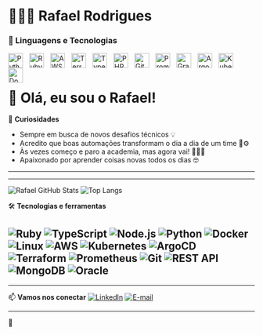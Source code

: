 # 👩🏻‍💻 Rafael Rodrigues

### 🤖 Linguagens e Tecnologias

<img
    align="left" 
    alt="Python" 
    title="Python"
    width="30px" 
    style="padding-right: 10px;" 
    src="https://cdn.jsdelivr.net/gh/devicons/devicon@latest/icons/python/python-original.svg" 
/>
<img
    align="left" 
    alt="Ruby"
    title="Ruby" 
    width="30px" 
    style="padding-right: 10px;" 
    src="https://cdn.jsdelivr.net/gh/devicons/devicon@latest/icons/ruby/ruby-original.svg" 
/>
<img
    align="left" 
    alt="AWS"
    wtitle="AWS" 
    width="30px" 
    style="padding-right: 10px;" 
    src="https://cdn.jsdelivr.net/gh/devicons/devicon@latest/icons/amazonwebservices/amazonwebservices-original-wordmark.svg"
/>
<img
    align="left" 
    alt="Terraform"
    title="Terraform" 
    width="30px" 
    style="padding-right: 10px;"  src="https://cdn.jsdelivr.net/gh/devicons/devicon@latest/icons/terraform/terraform-original.svg" 
/>
<img
    align="left" 
    alt="TypeScript"
    title="TypeScript" 
    width="30px" 
    style="padding-right: 10px;" 
    src="https://cdn.jsdelivr.net/gh/devicons/devicon@latest/icons/typescript/typescript-original.svg" 
/>
<img
    align="left" 
    alt="PHP" 
    title="PHP"
    width="30px" 
    style="padding-right: 10px;" 
    src="https://cdn.jsdelivr.net/gh/devicons/devicon@latest/icons/php/php-original.svg" 
/>
<img 
    align="left" 
    alt="Git" 
    title="Git"
    width="30px" 
    style="padding-right: 10px;" 
    src="https://cdn.jsdelivr.net/gh/devicons/devicon@latest/icons/git/git-original.svg" 
/>
<img
    align="left" 
    alt="Prometheus" 
    title="Prometheus"
    width="30px"
    style="padding-right: 10px;" 
    src="https://cdn.jsdelivr.net/gh/devicons/devicon@latest/icons/prometheus/prometheus-original.svg" 
/>
<img
    align="left" 
    alt="Grafana" 
    title="Grafana"
    width="30px"
    style="padding-right: 10px;" 
    src="https://cdn.jsdelivr.net/gh/devicons/devicon@latest/icons/grafana/grafana-original.svg"  
/>
<img
    align="left" 
    alt="Argocd" 
    title="Argocd"
    width="30px" 
    style="padding-right: 10px;" 
    src="https://cdn.jsdelivr.net/gh/devicons/devicon@latest/icons/argocd/argocd-original.svg"
/> 

<img
    align="left" 
    alt="Kubernetes" 
    title="Kubernetes"
    width="30px" 
    style="padding-right: 10px;" 
    src="https://cdn.jsdelivr.net/gh/devicons/devicon@latest/icons/kubernetes/kubernetes-original.svg" 
/>
<img
    align="left" 
    alt="Docker" 
    title="Docker"
    width="30px" 
    style="padding-right: 10px;" 
    src="https://cdn.jsdelivr.net/gh/devicons/devicon@latest/icons/docker/docker-original.svg"
/>
          
<br/>
<br/>


# 👋 Olá, eu sou o Rafael!

🌱 **Curiosidades**
- Sempre em busca de novos desafios técnicos 💡
- Acredito que boas automações transformam o dia a dia de um time 🧠⚙️
- Às vezes começo e paro a academia, mas agora vai! 🏋️‍♂️😅
- Apaixonado por aprender coisas novas todos os dias 🤓

---


---

![Rafael GitHub Stats](https://github-readme-stats.vercel.app/api?username=rafael&show_icons=true&theme=tokyonight)
![Top Langs](https://github-readme-stats.vercel.app/api/top-langs/?username=rafael&layout=compact&theme=tokyonight)



🛠️ **Tecnologias e ferramentas**

![Ruby](https://img.shields.io/badge/-Ruby-CC342D?style=flat&logo=ruby&logoColor=white)
![TypeScript](https://img.shields.io/badge/-TypeScript-3178C6?style=flat&logo=typescript&logoColor=white)
![Node.js](https://img.shields.io/badge/-Node.js-339933?style=flat&logo=node.js&logoColor=white)
![Python](https://img.shields.io/badge/-Python-3776AB?style=flat&logo=python&logoColor=white)
![Docker](https://img.shields.io/badge/-Docker-2496ED?style=flat&logo=docker&logoColor=white)
![Linux](https://img.shields.io/badge/-Linux-FCC624?style=flat&logo=linux&logoColor=black)
![AWS](https://img.shields.io/badge/-AWS-232F3E?style=flat&logo=amazon-aws&logoColor=white)
![Kubernetes](https://img.shields.io/badge/-Kubernetes-326CE5?style=flat&logo=kubernetes&logoColor=white)
![ArgoCD](https://img.shields.io/badge/-ArgoCD-EF7B4D?style=flat&logo=argo&logoColor=white)
![Terraform](https://img.shields.io/badge/-Terraform-623CE4?style=flat&logo=terraform&logoColor=white)
![Prometheus](https://img.shields.io/badge/-Prometheus-E6522C?style=flat&logo=prometheus&logoColor=white)
![Git](https://img.shields.io/badge/-Git-F05032?style=flat&logo=git&logoColor=white)
![REST API](https://img.shields.io/badge/-REST%20API-005571?style=flat)
![MongoDB](https://img.shields.io/badge/-MongoDB-47A248?style=flat&logo=mongodb&logoColor=white)
![Oracle](https://img.shields.io/badge/-Oracle-F80000?style=flat&logo=oracle&logoColor=white)
---

---

📫 **Vamos nos conectar**
[![LinkedIn](https://img.shields.io/badge/-LinkedIn-0077B5?style=flat&logo=linkedin&logoColor=white)](https://www.linkedin.com/in/seu-usuario)
[![E-mail](https://img.shields.io/badge/-Email-D14836?style=flat&logo=gmail&logoColor=white)](mailto:seu.email@exemplo.com)

---

🧠 




